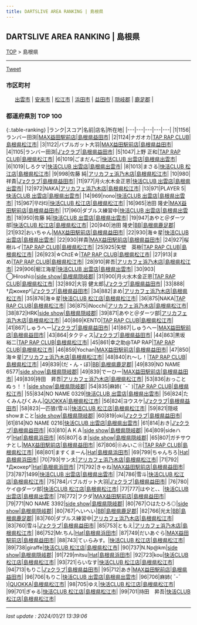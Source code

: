 ```yaml
---
title: DARTSLIVE AREA RANKING | 島根県
---
```

## DARTSLIVE AREA RANKING | 島根県

[TOP](/darts/rank/) > 島根県

___

<a href="https://twitter.com/share?ref_src=twsrc%5Etfw" data-text="DARTSLIVE AREA RANKING | 島根県" class="twitter-share-button" data-via="DARTSLIVE" data-hashtags="DARTSLIVE" data-related="DARTSLIVE" data-show-count="false">Tweet</a>

### 市区町村

<ul>
<li style="display: inline;"><a href="/darts/rank/島根県/出雲市">出雲市</a> |</li>
<li style="display: inline;"><a href="/darts/rank/島根県/安来市">安来市</a> |</li>
<li style="display: inline;"><a href="/darts/rank/島根県/松江市">松江市</a> |</li>
<li style="display: inline;"><a href="/darts/rank/島根県/浜田市">浜田市</a> |</li>
<li style="display: inline;"><a href="/darts/rank/島根県/益田市">益田市</a> |</li>
<li style="display: inline;"><a href="/darts/rank/島根県/隠岐郡">隠岐郡</a> |</li>
<li style="display: inline;"><a href="/darts/rank/島根県/鹿足郡">鹿足郡</a> |</li>

</ul>

### 都道府県別 TOP 100

{:.table-ranking}
|ランク|スコア|名前|店名|所在地|
|---|---|---|---|---|
|1|1156|ランバー田渕|<a href="https://search.dartslive.com/jp/shop/f89d26ee6e9dab0a28032249b44395af">MAX益田駅前店</a>|<a href="/darts/rank/島根県/益田市">島根県益田市</a>|
|2|1124|ナガオカ|<a href="https://search.dartslive.com/jp/shop/0b7f089cbfcd6b4a790ab824ce8730e5">TAP RAP CLUB</a>|<a href="/darts/rank/島根県/松江市">島根県松江市</a>|
|3|1122|バブルガット大羽|<a href="https://search.dartslive.com/jp/shop/f89d26ee6e9dab0a28032249b44395af">MAX益田駅前店</a>|<a href="/darts/rank/島根県/益田市">島根県益田市</a>|
|4|1105|ランバー田渕|<a href="https://search.dartslive.com/jp/shop/4002e01e8b909f335f9f3321c1147265">J'zクラブ</a>|<a href="/darts/rank/島根県/益田市">島根県益田市</a>|
|5|1047|上野 正和|<a href="https://search.dartslive.com/jp/shop/0b7f089cbfcd6b4a790ab824ce8730e5">TAP RAP CLUB</a>|<a href="/darts/rank/島根県/松江市">島根県松江市</a>|
|6|1019|ごまだんご|<a href="https://search.dartslive.com/jp/shop/d48bb53cf6ad80aa774c926eb736cb5a">快活CLUB 出雲店</a>|<a href="/darts/rank/島根県/出雲市">島根県出雲市</a>|
|6|1019|しろクマ|<a href="https://search.dartslive.com/jp/shop/d48bb53cf6ad80aa774c926eb736cb5a">快活CLUB 出雲店</a>|<a href="/darts/rank/島根県/出雲市">島根県出雲市</a>|
|8|1013|まさる|<a href="https://search.dartslive.com/jp/shop/809f6f31a6c30c0758d385ea46352d8f">快活CLUB 松江店</a>|<a href="/darts/rank/島根県/松江市">島根県松江市</a>|
|9|998|佐藤 純|<a href="https://search.dartslive.com/jp/shop/43b81a34bd8e02af0d9b047a20a7ba1e">アリカフェ浜乃木店</a>|<a href="/darts/rank/島根県/松江市">島根県松江市</a>|
|10|980|祥貴|<a href="https://search.dartslive.com/jp/shop/4002e01e8b909f335f9f3321c1147265">J'zクラブ</a>|<a href="/darts/rank/島根県/益田市">島根県益田市</a>|
|11|977|月火水木金正恩|<a href="https://search.dartslive.com/jp/shop/d48bb53cf6ad80aa774c926eb736cb5a">快活CLUB 出雲店</a>|<a href="/darts/rank/島根県/出雲市">島根県出雲市</a>|
|12|972|NAKA|<a href="https://search.dartslive.com/jp/shop/43b81a34bd8e02af0d9b047a20a7ba1e">アリカフェ浜乃木店</a>|<a href="/darts/rank/島根県/松江市">島根県松江市</a>|
|13|971|PLAYER 5|<a href="https://search.dartslive.com/jp/shop/d48bb53cf6ad80aa774c926eb736cb5a">快活CLUB 出雲店</a>|<a href="/darts/rank/島根県/出雲市">島根県出雲市</a>|
|14|969|nono|<a href="https://search.dartslive.com/jp/shop/d48bb53cf6ad80aa774c926eb736cb5a">快活CLUB 出雲店</a>|<a href="/darts/rank/島根県/出雲市">島根県出雲市</a>|
|15|967|무라타|<a href="https://search.dartslive.com/jp/shop/809f6f31a6c30c0758d385ea46352d8f">快活CLUB 松江店</a>|<a href="/darts/rank/島根県/松江市">島根県松江市</a>|
|16|965|池田 隆史|<a href="https://search.dartslive.com/jp/shop/f89d26ee6e9dab0a28032249b44395af">MAX益田駅前店</a>|<a href="/darts/rank/島根県/益田市">島根県益田市</a>|
|17|960|ダブルス練習中|<a href="https://search.dartslive.com/jp/shop/d48bb53cf6ad80aa774c926eb736cb5a">快活CLUB 出雲店</a>|<a href="/darts/rank/島根県/出雲市">島根県出雲市</a>|
|18|950|佐藤 純|<a href="https://search.dartslive.com/jp/shop/d48bb53cf6ad80aa774c926eb736cb5a">快活CLUB 出雲店</a>|<a href="/darts/rank/島根県/出雲市">島根県出雲市</a>|
|19|947|あやと＠ダーツ部|<a href="https://search.dartslive.com/jp/shop/809f6f31a6c30c0758d385ea46352d8f">快活CLUB 松江店</a>|<a href="/darts/rank/島根県/松江市">島根県松江市</a>|
|20|940|池田 隆史|<a href="https://search.dartslive.com/jp/shop/6f2296565fa73095b21333aee1bd51e4">BB</a>|<a href="/darts/rank/島根県/鹿足郡">島根県鹿足郡</a>|
|21|932|おいちゃん|<a href="https://search.dartslive.com/jp/shop/f89d26ee6e9dab0a28032249b44395af">MAX益田駅前店</a>|<a href="/darts/rank/島根県/益田市">島根県益田市</a>|
|22|930|海☆星|<a href="https://search.dartslive.com/jp/shop/d48bb53cf6ad80aa774c926eb736cb5a">快活CLUB 出雲店</a>|<a href="/darts/rank/島根県/出雲市">島根県出雲市</a>|
|22|930|祥貴|<a href="https://search.dartslive.com/jp/shop/f89d26ee6e9dab0a28032249b44395af">MAX益田駅前店</a>|<a href="/darts/rank/島根県/益田市">島根県益田市</a>|
|24|927|桜樹ルイ|<a href="https://search.dartslive.com/jp/shop/0b7f089cbfcd6b4a790ab824ce8730e5">TAP RAP CLUB</a>|<a href="/darts/rank/島根県/松江市">島根県松江市</a>|
|25|925|矢壁　英樹|<a href="https://search.dartslive.com/jp/shop/0b7f089cbfcd6b4a790ab824ce8730e5">TAP RAP CLUB</a>|<a href="/darts/rank/島根県/松江市">島根県松江市</a>|
|26|923|☆ChｴE☆|<a href="https://search.dartslive.com/jp/shop/0b7f089cbfcd6b4a790ab824ce8730e5">TAP RAP CLUB</a>|<a href="/darts/rank/島根県/松江市">島根県松江市</a>|
|27|913|まめ|<a href="https://search.dartslive.com/jp/shop/0b7f089cbfcd6b4a790ab824ce8730e5">TAP RAP CLUB</a>|<a href="/darts/rank/島根県/松江市">島根県松江市</a>|
|28|910|昇吾|<a href="https://search.dartslive.com/jp/shop/43b81a34bd8e02af0d9b047a20a7ba1e">アリカフェ浜乃木店</a>|<a href="/darts/rank/島根県/松江市">島根県松江市</a>|
|29|906|堀江海星|<a href="https://search.dartslive.com/jp/shop/d48bb53cf6ad80aa774c926eb736cb5a">快活CLUB 出雲店</a>|<a href="/darts/rank/島根県/出雲市">島根県出雲市</a>|
|30|903|◯Hiroshi◎|<a href="https://search.dartslive.com/jp/shop/af23e2fb48ed30c1790ab824ce8730e5">side show</a>|<a href="/darts/rank/島根県/隠岐郡">島根県隠岐郡</a>|
|31|900|月火水木金正恩|<a href="https://search.dartslive.com/jp/shop/0b7f089cbfcd6b4a790ab824ce8730e5">TAP RAP CLUB</a>|<a href="/darts/rank/島根県/松江市">島根県松江市</a>|
|32|892|大羽 健太郎|<a href="https://search.dartslive.com/jp/shop/4002e01e8b909f335f9f3321c1147265">J'zクラブ</a>|<a href="/darts/rank/島根県/益田市">島根県益田市</a>|
|33|888|†Джокер†|<a href="https://search.dartslive.com/jp/shop/4002e01e8b909f335f9f3321c1147265">J'zクラブ</a>|<a href="/darts/rank/島根県/益田市">島根県益田市</a>|
|34|882|まめ|<a href="https://search.dartslive.com/jp/shop/43b81a34bd8e02af0d9b047a20a7ba1e">アリカフェ浜乃木店</a>|<a href="/darts/rank/島根県/松江市">島根県松江市</a>|
|35|876|海☆星|<a href="https://search.dartslive.com/jp/shop/809f6f31a6c30c0758d385ea46352d8f">快活CLUB 松江店</a>|<a href="/darts/rank/島根県/松江市">島根県松江市</a>|
|36|875|NAKA|<a href="https://search.dartslive.com/jp/shop/0b7f089cbfcd6b4a790ab824ce8730e5">TAP RAP CLUB</a>|<a href="/darts/rank/島根県/松江市">島根県松江市</a>|
|36|875|iNocchi|<a href="https://search.dartslive.com/jp/shop/43b81a34bd8e02af0d9b047a20a7ba1e">アリカフェ浜乃木店</a>|<a href="/darts/rank/島根県/松江市">島根県松江市</a>|
|38|872|HRK|<a href="https://search.dartslive.com/jp/shop/af23e2fb48ed30c1790ab824ce8730e5">side show</a>|<a href="/darts/rank/島根県/隠岐郡">島根県隠岐郡</a>|
|39|871|あやと＠ダーツ部|<a href="https://search.dartslive.com/jp/shop/43b81a34bd8e02af0d9b047a20a7ba1e">アリカフェ浜乃木店</a>|<a href="/darts/rank/島根県/松江市">島根県松江市</a>|
|40|869|KENTO|<a href="https://search.dartslive.com/jp/shop/0b7f089cbfcd6b4a790ab824ce8730e5">TAP RAP CLUB</a>|<a href="/darts/rank/島根県/松江市">島根県松江市</a>|
|41|867|しゅうへー|<a href="https://search.dartslive.com/jp/shop/4002e01e8b909f335f9f3321c1147265">J'zクラブ</a>|<a href="/darts/rank/島根県/益田市">島根県益田市</a>|
|41|867|しゅうへー|<a href="https://search.dartslive.com/jp/shop/f89d26ee6e9dab0a28032249b44395af">MAX益田駅前店</a>|<a href="/darts/rank/島根県/益田市">島根県益田市</a>|
|43|864|タクティス|<a href="https://search.dartslive.com/jp/shop/4002e01e8b909f335f9f3321c1147265">J'zクラブ</a>|<a href="/darts/rank/島根県/益田市">島根県益田市</a>|
|44|863|黒坂　裕二|<a href="https://search.dartslive.com/jp/shop/0b7f089cbfcd6b4a790ab824ce8730e5">TAP RAP CLUB</a>|<a href="/darts/rank/島根県/松江市">島根県松江市</a>|
|45|861|幸之助@TAP RAP|<a href="https://search.dartslive.com/jp/shop/0b7f089cbfcd6b4a790ab824ce8730e5">TAP RAP CLUB</a>|<a href="/darts/rank/島根県/松江市">島根県松江市</a>|
|46|859|Yochan|<a href="https://search.dartslive.com/jp/shop/f89d26ee6e9dab0a28032249b44395af">MAX益田駅前店</a>|<a href="/darts/rank/島根県/益田市">島根県益田市</a>|
|47|850|海☆星|<a href="https://search.dartslive.com/jp/shop/43b81a34bd8e02af0d9b047a20a7ba1e">アリカフェ浜乃木店</a>|<a href="/darts/rank/島根県/松江市">島根県松江市</a>|
|48|840|れ～し！|<a href="https://search.dartslive.com/jp/shop/0b7f089cbfcd6b4a790ab824ce8730e5">TAP RAP CLUB</a>|<a href="/darts/rank/島根県/松江市">島根県松江市</a>|
|49|839|(だ・ん・ぼ)|<a href="https://search.dartslive.com/jp/shop/6f2296565fa73095b21333aee1bd51e4">BB</a>|<a href="/darts/rank/島根県/鹿足郡">島根県鹿足郡</a>|
|49|839|NO NAME 6577|<a href="https://search.dartslive.com/jp/shop/af23e2fb48ed30c1790ab824ce8730e5">side show</a>|<a href="/darts/rank/島根県/隠岐郡">島根県隠岐郡</a>|
|49|839|でーひー|<a href="https://search.dartslive.com/jp/shop/f89d26ee6e9dab0a28032249b44395af">MAX益田駅前店</a>|<a href="/darts/rank/島根県/益田市">島根県益田市</a>|
|49|839|持田　昇吾|<a href="https://search.dartslive.com/jp/shop/43b81a34bd8e02af0d9b047a20a7ba1e">アリカフェ浜乃木店</a>|<a href="/darts/rank/島根県/松江市">島根県松江市</a>|
|53|836|おっことぬぅ！！|<a href="https://search.dartslive.com/jp/shop/af23e2fb48ed30c1790ab824ce8730e5">side show</a>|<a href="/darts/rank/島根県/隠岐郡">島根県隠岐郡</a>|
|54|835|麻姉( ¯-¯ )|<a href="https://search.dartslive.com/jp/shop/0b7f089cbfcd6b4a790ab824ce8730e5">TAP RAP CLUB</a>|<a href="/darts/rank/島根県/松江市">島根県松江市</a>|
|55|834|NO NAME 0329|<a href="https://search.dartslive.com/jp/shop/d48bb53cf6ad80aa774c926eb736cb5a">快活CLUB 出雲店</a>|<a href="/darts/rank/島根県/出雲市">島根県出雲市</a>|
|56|824|たくみんぴくみん|<a href="https://search.dartslive.com/jp/shop/e4819bd8d941dcce25d56fb0e5c39bac">QUOKKA</a>|<a href="/darts/rank/島根県/松江市">島根県松江市</a>|
|56|824|ヨウスケ|<a href="https://search.dartslive.com/jp/shop/4002e01e8b909f335f9f3321c1147265">J'zクラブ</a>|<a href="/darts/rank/島根県/益田市">島根県益田市</a>|
|58|823|一匹狼(雪斗)|<a href="https://search.dartslive.com/jp/shop/809f6f31a6c30c0758d385ea46352d8f">快活CLUB 松江店</a>|<a href="/darts/rank/島根県/松江市">島根県松江市</a>|
|59|821|隠岐showまこと|<a href="https://search.dartslive.com/jp/shop/af23e2fb48ed30c1790ab824ce8730e5">side show</a>|<a href="/darts/rank/島根県/隠岐郡">島根県隠岐郡</a>|
|60|819|oki|<a href="https://search.dartslive.com/jp/shop/4002e01e8b909f335f9f3321c1147265">J'zクラブ</a>|<a href="/darts/rank/島根県/益田市">島根県益田市</a>|
|61|814|NO NAME 0216|<a href="https://search.dartslive.com/jp/shop/d48bb53cf6ad80aa774c926eb736cb5a">快活CLUB 出雲店</a>|<a href="/darts/rank/島根県/出雲市">島根県出雲市</a>|
|61|814|おき|<a href="https://search.dartslive.com/jp/shop/4002e01e8b909f335f9f3321c1147265">J'zクラブ</a>|<a href="/darts/rank/島根県/益田市">島根県益田市</a>|
|63|810|ＡＫＡ|<a href="https://search.dartslive.com/jp/shop/af23e2fb48ed30c1790ab824ce8730e5">side show</a>|<a href="/darts/rank/島根県/隠岐郡">島根県隠岐郡</a>|
|64|809|sideハゲ|<a href="https://search.dartslive.com/jp/shop/c84312fd215c1f92fec1ae84bb28bd87">Hat</a>|<a href="/darts/rank/島根県/浜田市">島根県浜田市</a>|
|65|807|るま|<a href="https://search.dartslive.com/jp/shop/af23e2fb48ed30c1790ab824ce8730e5">side show</a>|<a href="/darts/rank/島根県/隠岐郡">島根県隠岐郡</a>|
|65|807|ガチサウナとし|<a href="https://search.dartslive.com/jp/shop/f89d26ee6e9dab0a28032249b44395af">MAX益田駅前店</a>|<a href="/darts/rank/島根県/益田市">島根県益田市</a>|
|67|806|❀みいこ❀|<a href="https://search.dartslive.com/jp/shop/0b7f089cbfcd6b4a790ab824ce8730e5">TAP RAP CLUB</a>|<a href="/darts/rank/島根県/松江市">島根県松江市</a>|
|68|801|ますくまーん|<a href="https://search.dartslive.com/jp/shop/c84312fd215c1f92fec1ae84bb28bd87">Hat</a>|<a href="/darts/rank/島根県/浜田市">島根県浜田市</a>|
|69|799|ちゃんちろ|<a href="https://search.dartslive.com/jp/shop/c84312fd215c1f92fec1ae84bb28bd87">Hat</a>|<a href="/darts/rank/島根県/浜田市">島根県浜田市</a>|
|70|793|サン太|<a href="https://search.dartslive.com/jp/shop/43b81a34bd8e02af0d9b047a20a7ba1e">アリカフェ浜乃木店</a>|<a href="/darts/rank/島根県/松江市">島根県松江市</a>|
|71|792|†Джокер†|<a href="https://search.dartslive.com/jp/shop/c84312fd215c1f92fec1ae84bb28bd87">Hat</a>|<a href="/darts/rank/島根県/浜田市">島根県浜田市</a>|
|71|792|きゃね|<a href="https://search.dartslive.com/jp/shop/f89d26ee6e9dab0a28032249b44395af">MAX益田駅前店</a>|<a href="/darts/rank/島根県/益田市">島根県益田市</a>|
|73|787|1499|<a href="https://search.dartslive.com/jp/shop/d48bb53cf6ad80aa774c926eb736cb5a">快活CLUB 出雲店</a>|<a href="/darts/rank/島根県/出雲市">島根県出雲市</a>|
|74|786|雪斗|<a href="https://search.dartslive.com/jp/shop/809f6f31a6c30c0758d385ea46352d8f">快活CLUB 松江店</a>|<a href="/darts/rank/島根県/松江市">島根県松江市</a>|
|75|784|バブルガット大羽|<a href="https://search.dartslive.com/jp/shop/4002e01e8b909f335f9f3321c1147265">J'zクラブ</a>|<a href="/darts/rank/島根県/益田市">島根県益田市</a>|
|76|780|ケイ@ダーツ部|<a href="https://search.dartslive.com/jp/shop/809f6f31a6c30c0758d385ea46352d8f">快活CLUB 松江店</a>|<a href="/darts/rank/島根県/松江市">島根県松江市</a>|
|77|777|はやと、、|<a href="https://search.dartslive.com/jp/shop/d48bb53cf6ad80aa774c926eb736cb5a">快活CLUB 出雲店</a>|<a href="/darts/rank/島根県/出雲市">島根県出雲市</a>|
|78|772|フクダ|<a href="https://search.dartslive.com/jp/shop/f89d26ee6e9dab0a28032249b44395af">MAX益田駅前店</a>|<a href="/darts/rank/島根県/益田市">島根県益田市</a>|
|79|771|NO NAME 3392|<a href="https://search.dartslive.com/jp/shop/af23e2fb48ed30c1790ab824ce8730e5">side show</a>|<a href="/darts/rank/島根県/隠岐郡">島根県隠岐郡</a>|
|80|767|○はたひろ◎|<a href="https://search.dartslive.com/jp/shop/af23e2fb48ed30c1790ab824ce8730e5">side show</a>|<a href="/darts/rank/島根県/隠岐郡">島根県隠岐郡</a>|
|80|767|へいへい|<a href="https://search.dartslive.com/jp/shop/6f2296565fa73095b21333aee1bd51e4">BB</a>|<a href="/darts/rank/島根県/鹿足郡">島根県鹿足郡</a>|
|82|766|光太|<a href="https://search.dartslive.com/jp/shop/6f2296565fa73095b21333aee1bd51e4">BB</a>|<a href="/darts/rank/島根県/鹿足郡">島根県鹿足郡</a>|
|83|760|ダブルス練習中|<a href="https://search.dartslive.com/jp/shop/43b81a34bd8e02af0d9b047a20a7ba1e">アリカフェ浜乃木店</a>|<a href="/darts/rank/島根県/松江市">島根県松江市</a>|
|83|760|雪斗|<a href="https://search.dartslive.com/jp/shop/4002e01e8b909f335f9f3321c1147265">J'zクラブ</a>|<a href="/darts/rank/島根県/益田市">島根県益田市</a>|
|85|753|ともえ|<a href="https://search.dartslive.com/jp/shop/43b81a34bd8e02af0d9b047a20a7ba1e">アリカフェ浜乃木店</a>|<a href="/darts/rank/島根県/松江市">島根県松江市</a>|
|86|752|Mr.ちん|<a href="https://search.dartslive.com/jp/shop/c84312fd215c1f92fec1ae84bb28bd87">Hat</a>|<a href="/darts/rank/島根県/浜田市">島根県浜田市</a>|
|87|749|だいあぐら|<a href="https://search.dartslive.com/jp/shop/f89d26ee6e9dab0a28032249b44395af">MAX益田駅前店</a>|<a href="/darts/rank/島根県/益田市">島根県益田市</a>|
|88|743|てぃらみす。|<a href="https://search.dartslive.com/jp/shop/809f6f31a6c30c0758d385ea46352d8f">快活CLUB 松江店</a>|<a href="/darts/rank/島根県/松江市">島根県松江市</a>|
|89|738|giraffe|<a href="https://search.dartslive.com/jp/shop/809f6f31a6c30c0758d385ea46352d8f">快活CLUB 松江店</a>|<a href="/darts/rank/島根県/松江市">島根県松江市</a>|
|90|737|N.Np@km|<a href="https://search.dartslive.com/jp/shop/af23e2fb48ed30c1790ab824ce8730e5">side show</a>|<a href="/darts/rank/島根県/隠岐郡">島根県隠岐郡</a>|
|91|729|mitsu|<a href="https://search.dartslive.com/jp/shop/c84312fd215c1f92fec1ae84bb28bd87">Hat</a>|<a href="/darts/rank/島根県/浜田市">島根県浜田市</a>|
|92|723|kou|<a href="https://search.dartslive.com/jp/shop/809f6f31a6c30c0758d385ea46352d8f">快活CLUB 松江店</a>|<a href="/darts/rank/島根県/松江市">島根県松江市</a>|
|93|721|らいなす|<a href="https://search.dartslive.com/jp/shop/809f6f31a6c30c0758d385ea46352d8f">快活CLUB 松江店</a>|<a href="/darts/rank/島根県/松江市">島根県松江市</a>|
|94|713|もりこ|<a href="https://search.dartslive.com/jp/shop/4002e01e8b909f335f9f3321c1147265">J'zクラブ</a>|<a href="/darts/rank/島根県/益田市">島根県益田市</a>|
|95|712|あき|<a href="https://search.dartslive.com/jp/shop/f89d26ee6e9dab0a28032249b44395af">MAX益田駅前店</a>|<a href="/darts/rank/島根県/益田市">島根県益田市</a>|
|96|706|もりこ|<a href="https://search.dartslive.com/jp/shop/d48bb53cf6ad80aa774c926eb736cb5a">快活CLUB 出雲店</a>|<a href="/darts/rank/島根県/出雲市">島根県出雲市</a>|
|96|706|麻姉( ¯-¯ )|<a href="https://search.dartslive.com/jp/shop/e4819bd8d941dcce25d56fb0e5c39bac">QUOKKA</a>|<a href="/darts/rank/島根県/松江市">島根県松江市</a>|
|98|705|ゆえ|<a href="https://search.dartslive.com/jp/shop/809f6f31a6c30c0758d385ea46352d8f">快活CLUB 松江店</a>|<a href="/darts/rank/島根県/松江市">島根県松江市</a>|
|99|701|ぎゃる|<a href="https://search.dartslive.com/jp/shop/809f6f31a6c30c0758d385ea46352d8f">快活CLUB 松江店</a>|<a href="/darts/rank/島根県/松江市">島根県松江市</a>|
|99|701|持田　昇吾|<a href="https://search.dartslive.com/jp/shop/809f6f31a6c30c0758d385ea46352d8f">快活CLUB 松江店</a>|<a href="/darts/rank/島根県/松江市">島根県松江市</a>|





___

_last update : 2024/01/21 13:39:06_


<script src="https://cdnjs.cloudflare.com/ajax/libs/jquery/3.6.1/jquery.min.js" integrity="sha512-aVKKRRi/Q/YV+4mjoKBsE4x3H+BkegoM/em46NNlCqNTmUYADjBbeNefNxYV7giUp0VxICtqdrbqU7iVaeZNXA==" crossorigin="anonymous" referrerpolicy="no-referrer"></script>
<script src="https://cdnjs.cloudflare.com/ajax/libs/jquery.tablesorter/2.31.3/js/jquery.tablesorter.min.js" integrity="sha512-qzgd5cYSZcosqpzpn7zF2ZId8f/8CHmFKZ8j7mU4OUXTNRd5g+ZHBPsgKEwoqxCtdQvExE5LprwwPAgoicguNg==" crossorigin="anonymous" referrerpolicy="no-referrer"></script>
<link rel="stylesheet" href="https://cdnjs.cloudflare.com/ajax/libs/jquery.tablesorter/2.31.3/css/theme.default.min.css" integrity="sha512-wghhOJkjQX0Lh3NSWvNKeZ0ZpNn+SPVXX1Qyc9OCaogADktxrBiBdKGDoqVUOyhStvMBmJQ8ZdMHiR3wuEq8+w==" crossorigin="anonymous" referrerpolicy="no-referrer" />
<script>
$(function() {
    $(".table-ranking").tablesorter({sortList:[[0, 0]]});
});
</script>

<script async src="https://platform.twitter.com/widgets.js" charset="utf-8"></script>